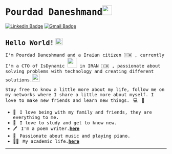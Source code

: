 # <samp>Pourdad Daneshmand</samp><img src="https://avatars.githubusercontent.com/u/20386160?v=4" width="30px">

[![Linkedin Badge](https://img.shields.io/badge/LinkedIn-%230077B5.svg?&style=flat-square&logo=linkedin&logoColor=white&color=071A2C&link=https://www.linkedin.com/in/pourdad-daneshmand/)](https://www.linkedin.com/in/pourdad-daneshmand/)
[![Gmail Badge](https://img.shields.io/badge/Gmail-%231877F2.svg?&style=flat-square&logo=gmail&logoColor=white&color=071A2C&link=mailto:pourdad.daneshmand@gmail.com)](mailto:pourdad.daneshmand@gmail.com)

## <samp>Hello World!</samp> <img src="https://avatars.githubusercontent.com/u/20386160?v=4" width="22px">

<samp>I'm Pourdad Daneshmand and a Iraian citizen 🇮🇷 , currently I'm a CTO of IsDynamic <img src="https://github.com/mupezzuol/mupezzuol/blob/master/assets/developer.gif" width="30px"> in IRAN 🇮🇷 , passionate about solving problems with technology and creating different solutions.</samp><img src="https://media.giphy.com/media/WUlplcMpOCEmTGBtBW/giphy.gif" width="24">

<samp>Stay free to know a little more about my life, follow me on my networks where I share a little more about myself. I love to make new friends and learn new things.</samp> &nbsp; 💻 &nbsp; 🚀

- 🏡 &nbsp; <samp>I love being with my family and friends, they are everything to me.</samp>
- 📗 &nbsp; <samp>I love to study and get to know new.</samp>
- 🖊️ &nbsp; <samp>I'm a poem writer.</samp>[__here__](https://taaghche.com/book/86853/%D8%B3%D8%AA%D8%A7%D8%B1%D9%87-%D8%B1%D8%A7%D9%87-%D8%B4%DB%8C%D8%B1%DB%8C)
- 🎵 &nbsp; <samp>Passionate about music and playing piano.</samp>
- 👨‍🎓 &nbsp; <samp>My academic life.[__here__](https://www.linkedin.com/in/pourdad-daneshmand)</samp>

---
